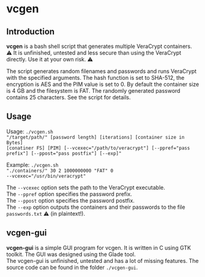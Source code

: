 # vcgen

## Introduction
<b>vcgen</b> is a bash shell script that generates multiple VeraCrypt containers.  
:warning: It is unfinished, untested and less secure than using the VeraCrypt directly. Use it at your own risk. :warning:


The script generates random filenames and passwords and runs VeraCrypt with the specified arguments. The hash function is set to SHA-512, the encryption is AES and the PIM value is set to 0. By default the container size is 4 GB and the filesystem is FAT. The randomly generated password contains 25 characters.
See the script for details. 

## Usage
Usage: <code class="language-plaintext highlighter-rouge">./vcgen.sh "/target/path/" [password length] [iterations] [container size in Bytes] [conatiner FS] [PIM] [--vcexec="/path/to/veracrypt"] [--ppref="pass prefix"] [--ppost="pass postfix"] [--exp]"</code>  

Example: <code class="language-plaintext highlighter-rouge">./vcgen.sh "./containers/" 30 2 1000000000 "FAT" 0 --vcexec="/usr/bin/veracrypt"</code>  

The <code class="language-plaintext highlighter-rouge">--vcexec</code> option sets the path to the VeraCrypt executable.  
The <code class="language-plaintext highlighter-rouge">--ppref</code> option specifies the password prefix.  
The <code class="language-plaintext highlighter-rouge">--ppost</code> option specifies the password postfix.  
The <code class="language-plaintext highlighter-rouge">--exp</code> option outputs the containers and their passwords to the file <code class="language-plaintext highlighter-rouge">passwords.txt</code> :warning: (in plaintext!).  

## vcgen-gui
<b>vcgen-gui</b> is a simple GUI program for vcgen. It is written in C using GTK toolkit. The GUI was designed using the Glade tool.  
The vcgen-gui is unfinished, untested and has a lot of missing features. The source code can be found in the folder <code class="language-plaintext highlighter-rouge">./vcgen-gui</code>.
